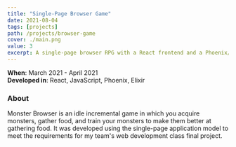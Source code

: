 ```yaml
---
title: "Single-Page Browser Game"
date: 2021-08-04
tags: [projects]
path: /projects/browser-game
cover: ./main.png
value: 3
excerpt: A single-page browser RPG with a React frontend and a Phoenix/Elixir backend.
---
```

**When**: March 2021 - April 2021 <br>
**Developed in**: React, JavaScript, Phoenix, Elixir
### About

Monster Browser is an idle incremental game in which you acquire monsters, gather food, and train your monsters to make them better at gathering food.
It was developed using the single-page application model to meet the requirements for my team's web development class final project.
